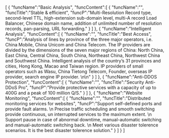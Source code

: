[
	{
		"funcName":"Basic Analysis",
		"funcContent":[
			{
				"funcName":"",
				"funcTitle":"Stable & efficient",
				"funcP":"Multi-Resolution Record type, second-level TTL, high-extension sub-domain level, multi-A record Load Balancer, Chinese domain name, addition of unlimited number of resolution records, pan-parsing, URL forwarding."
			}
		]
	},
	{
		"funcName":"Intelligent Analysis",
		"funcContent":[
			{
				"funcName":"",
				"funcTitle":"Best Access",
				"funcP":"Analysis of lines by province of the three major operators, i.e. China Mobile, China Unicom and China Telecom. The IP providers are divided by the dimensions of the seven major regions of China: North China, East China, Central China, South China, Northeast China, Northwest China and Southwest China. Intelligent analysis of the country’s 31 provinces and cities, Hong Kong, Macao and Taiwan region. IP providers of small operators such as Wasu, China Tietong Telecom, Founder, overseas IP provider, search engine IP provider. \n\n"
			}
		]
	},
	{
		"funcName":"Anti-DDOS Protection",
		"funcContent":[
			{
				"funcName":"",
				"funcTitle":"Security Anti-DDoS Pro",
				"funcP":"Provide protective services with a capacity of up to 400G and a peak of 100 million Q/S."
			}
		]
	},
	{
		"funcName":"Website Monitoring",
		"funcContent":[
			{
				"funcName":"",
				"funcTitle":"Distributed monitoring services for websites",
				"funcP":"Support self-defined ports and provide fault alarms. \n Precise traffic scheduling and smooth switching provide continuous, un interrupted services to the maximum extent. \n Support pause in case of abnormal downtime, manual-automatic switching and manual-automatic switching back. \n Meet various disaster tolerence scenarios. It is the best disaster tolerence solution."
			}
		]
	}
]